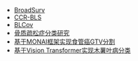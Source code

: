 - [BroadSurv](/学海无涯/科研/BroadSurv.md)
- [CCR-BLS](/学海无涯/科研/CCR-BLS.md)
- [BLCov](/学海无涯/科研/BLCov.md)
- [骨质疏松症分类研究]()
- [基于MONAI框架实现食管癌GTV分割](/学海无涯/科研/食管癌GTV分割.md)
- [基于Vision Transformer实现木薯叶病分类]()